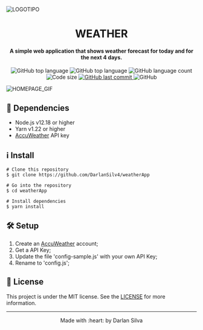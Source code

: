 ![LOGOTIPO](https://user-images.githubusercontent.com/77397497/115628301-d5498b80-a2d6-11eb-9563-21c0bb9e7b7c.png)
  
# <h1 align="center">WEATHER</h1>

<h4  align="center">A simple web application that shows weather forecast for today and for the next 4 days.</h4 >

<p align="center">
 
  <img alt="GitHub top language" src="https://img.shields.io/github/v/release/DarlanSilv4/weatherApp?color=red">
  
  <img alt="GitHub top language" src="https://img.shields.io/github/languages/top/DarlanSilv4/weatherApp?color=yellow">

  <img alt="GitHub language count" src="https://img.shields.io/github/languages/count/DarlanSilv4/weatherApp">

  <img alt="Code size" src="https://img.shields.io/github/languages/code-size/DarlanSilv4/weatherApp">
  
  <a href="https://github.com/DarlanSilv4/weatherApp/commits/master">
    <img alt="GitHub last commit" src="https://img.shields.io/github/last-commit/DarlanSilv4/weatherApp">
  </a>

  <img alt="GitHub" src="https://img.shields.io/github/license/DarlanSilv4/weatherApp">
</p>

![HOMEPAGE_GIF](https://user-images.githubusercontent.com/77397497/115628412-fc07c200-a2d6-11eb-9590-6b0f0d876913.gif)

## :toolbox: Dependencies

- Node.js v12.18 or higher
- Yarn v1.22 or higher
- [AccuWeather](https://developer.accuweather.com/ "AccuWeather's Homepage") API key

## :information_source: Install

```
# Clone this repository
$ git clone https://github.com/DarlanSilv4/weatherApp

# Go into the repository
$ cd weatherApp

# Install dependencies
$ yarn install
```

## :hammer_and_wrench: Setup

1. Create an [AccuWeather](https://developer.accuweather.com/ "AccuWeather's Homepage") account;
2. Get a API Key;
3. Update the file 'config-sample.js' with your own API Key;
4. Rename to 'config.js';
   
## :briefcase: License

This project is under the MIT license. See the [LICENSE](https://github.com/DarlanSilv4/weatherApp/blob/master/LICENSE "License") for more information.

---
<p align="center">Made with :heart: by Darlan Silva</p>
